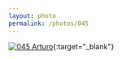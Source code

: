 ```yaml
---
layout: photo
permalink: /photos/045
---
```


[![045 Arturo](https://c1.staticflickr.com/1/417/20329800522_3cb0484d99_b.jpg)](https://www.flickr.com/photos/131440297@N08/20329800522/){:target="_blank"}
